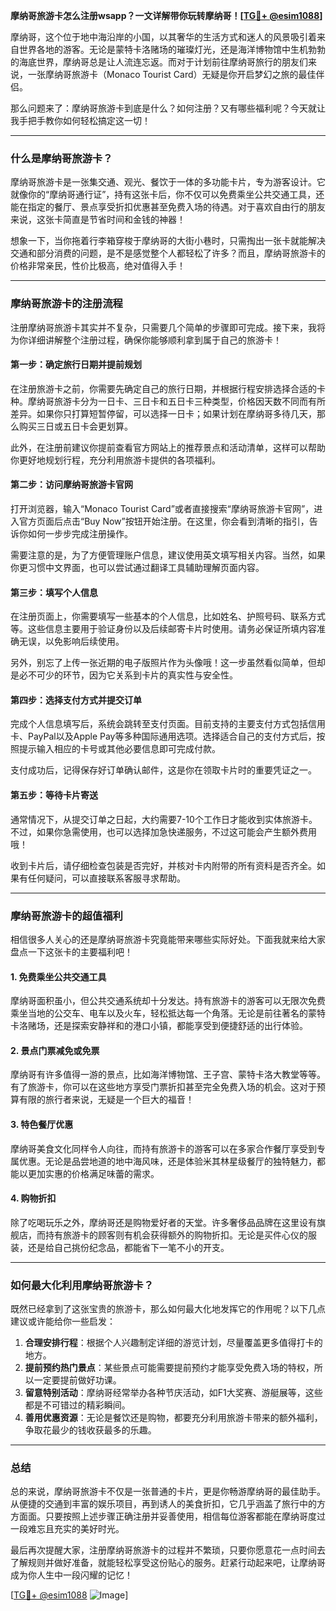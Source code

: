**摩纳哥旅游卡怎么注册wsapp？一文详解带你玩转摩纳哥！[[TG💪+ @esim1088](https://t.me/s/esim1088)]**

摩纳哥，这个位于地中海沿岸的小国，以其奢华的生活方式和迷人的风景吸引着来自世界各地的游客。无论是蒙特卡洛赌场的璀璨灯光，还是海洋博物馆中生机勃勃的海底世界，摩纳哥总是让人流连忘返。而对于计划前往摩纳哥旅行的朋友们来说，一张摩纳哥旅游卡（Monaco Tourist Card）无疑是你开启梦幻之旅的最佳伴侣。

那么问题来了：摩纳哥旅游卡到底是什么？如何注册？又有哪些福利呢？今天就让我手把手教你如何轻松搞定这一切！

---

### **什么是摩纳哥旅游卡？**

摩纳哥旅游卡是一张集交通、观光、餐饮于一体的多功能卡片，专为游客设计。它就像你的“摩纳哥通行证”，持有这张卡后，你不仅可以免费乘坐公共交通工具，还能在指定的餐厅、景点享受折扣优惠甚至免费入场的待遇。对于喜欢自由行的朋友来说，这张卡简直是节省时间和金钱的神器！

想象一下，当你拖着行李箱穿梭于摩纳哥的大街小巷时，只需掏出一张卡就能解决交通和部分消费的问题，是不是感觉整个人都轻松了许多？而且，摩纳哥旅游卡的价格非常亲民，性价比极高，绝对值得入手！

---

### **摩纳哥旅游卡的注册流程**

注册摩纳哥旅游卡其实并不复杂，只需要几个简单的步骤即可完成。接下来，我将为你详细讲解整个注册过程，确保你能够顺利拿到属于自己的旅游卡！

#### **第一步：确定旅行日期并提前规划**
在注册旅游卡之前，你需要先确定自己的旅行日期，并根据行程安排选择合适的卡种。摩纳哥旅游卡分为一日卡、三日卡和五日卡三种类型，价格因天数不同而有所差异。如果你只打算短暂停留，可以选择一日卡；如果计划在摩纳哥多待几天，那么购买三日或五日卡会更划算。

此外，在注册前建议你提前查看官方网站上的推荐景点和活动清单，这样可以帮助你更好地规划行程，充分利用旅游卡提供的各项福利。

#### **第二步：访问摩纳哥旅游卡官网**
打开浏览器，输入“Monaco Tourist Card”或者直接搜索“摩纳哥旅游卡官网”，进入官方页面后点击“Buy Now”按钮开始注册。在这里，你会看到清晰的指引，告诉你如何一步步完成注册操作。

需要注意的是，为了方便管理账户信息，建议使用英文填写相关内容。当然，如果你更习惯中文界面，也可以尝试通过翻译工具辅助理解页面内容。

#### **第三步：填写个人信息**
在注册页面上，你需要填写一些基本的个人信息，比如姓名、护照号码、联系方式等。这些信息主要用于验证身份以及后续邮寄卡片时使用。请务必保证所填内容准确无误，以免影响后续使用。

另外，别忘了上传一张近期的电子版照片作为头像哦！这一步虽然看似简单，但却是必不可少的环节，因为它关系到卡片的真实性与安全性。

#### **第四步：选择支付方式并提交订单**
完成个人信息填写后，系统会跳转至支付页面。目前支持的主要支付方式包括信用卡、PayPal以及Apple Pay等多种国际通用选项。选择适合自己的支付方式后，按照提示输入相应的卡号或其他必要信息即可完成付款。

支付成功后，记得保存好订单确认邮件，这是你在领取卡片时的重要凭证之一。

#### **第五步：等待卡片寄送**
通常情况下，从提交订单之日起，大约需要7-10个工作日才能收到实体旅游卡。不过，如果你急需使用，也可以选择加急快递服务，不过这可能会产生额外费用哦！

收到卡片后，请仔细检查包装是否完好，并核对卡内附带的所有资料是否齐全。如果有任何疑问，可以直接联系客服寻求帮助。

---

### **摩纳哥旅游卡的超值福利**

相信很多人关心的还是摩纳哥旅游卡究竟能带来哪些实际好处。下面我就来给大家盘点一下这张卡的主要福利吧！

#### **1. 免费乘坐公共交通工具**
摩纳哥面积虽小，但公共交通系统却十分发达。持有旅游卡的游客可以无限次免费乘坐当地的公交车、电车以及火车，轻松抵达每一个角落。无论是前往著名的蒙特卡洛赌场，还是探索安静祥和的港口小镇，都能享受到便捷舒适的出行体验。

#### **2. 景点门票减免或免票**
摩纳哥有许多值得一游的景点，比如海洋博物馆、王子宫、蒙特卡洛大教堂等等。有了旅游卡，你可以在这些地方享受门票折扣甚至完全免费入场的机会。这对于预算有限的旅行者来说，无疑是一个巨大的福音！

#### **3. 特色餐厅优惠**
摩纳哥美食文化同样令人向往，而持有旅游卡的游客可以在多家合作餐厅享受到专属优惠。无论是品尝地道的地中海风味，还是体验米其林星级餐厅的独特魅力，都能以更加实惠的价格满足味蕾的需求。

#### **4. 购物折扣**
除了吃喝玩乐之外，摩纳哥还是购物爱好者的天堂。许多奢侈品品牌在这里设有旗舰店，而持有旅游卡的顾客则有机会获得额外的购物折扣。无论是买件心仪的服装，还是给自己挑份纪念品，都能省下一笔不小的开支。

---

### **如何最大化利用摩纳哥旅游卡？**

既然已经拿到了这张宝贵的旅游卡，那么如何最大化地发挥它的作用呢？以下几点建议或许能给你一些启发：

1. **合理安排行程**：根据个人兴趣制定详细的游览计划，尽量覆盖更多值得打卡的地方。
2. **提前预约热门景点**：某些景点可能需要提前预约才能享受免费入场的特权，所以一定要提前做好功课。
3. **留意特别活动**：摩纳哥经常举办各种节庆活动，如F1大奖赛、游艇展等，这些都是不可错过的精彩瞬间。
4. **善用优惠资源**：无论是餐饮还是购物，都要充分利用旅游卡带来的额外福利，争取花最少的钱收获最多的乐趣。

---

### **总结**

总的来说，摩纳哥旅游卡不仅是一张普通的卡片，更是你畅游摩纳哥的最佳助手。从便捷的交通到丰富的娱乐项目，再到诱人的美食折扣，它几乎涵盖了旅行中的方方面面。只要按照上述步骤正确注册并妥善使用，相信每位游客都能在摩纳哥度过一段难忘且充实的美好时光。

最后再次提醒大家，注册摩纳哥旅游卡的过程并不繁琐，只要你愿意花一点时间去了解规则并做好准备，就能轻松享受这份贴心的服务。赶紧行动起来吧，让摩纳哥成为你人生中一段闪耀的记忆！

[[TG💪+ @esim1088](https://t.me/s/esim1088) ![Image](https://i.postimg.cc/4NQfJmqS/Snipaste-2025-05-13-00-14-12.png)]